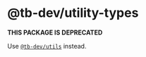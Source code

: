 # @tb-dev/utility-types

**THIS PACKAGE IS DEPRECATED**

Use [`@tb-dev/utils`](https://github.com/ferreira-tb/utils) instead.
